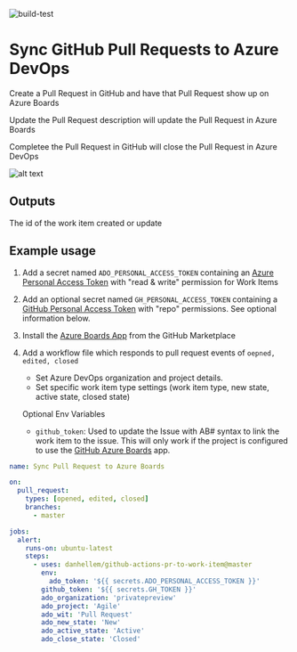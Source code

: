 ![build-test](https://github.com/danhellem/github-actions-pr-to-work-item/workflows/build-test/badge.svg?branch=master)

# Sync GitHub Pull Requests to Azure DevOps

Create a Pull Request in GitHub and have that Pull Request show up on Azure Boards

Update the Pull Request description will update the Pull Request in Azure Boards

Completee the Pull Request in GitHub will close the Pull Request in Azure DevOps

![alt text](./misc/pr-to-azure-boards.gif "animated demo")

## Outputs
The id of the work item created or update

## Example usage

1. Add a secret named `ADO_PERSONAL_ACCESS_TOKEN` containing an [Azure Personal Access Token](https://docs.microsoft.com/en-us/azure/devops/organizations/accounts/use-personal-access-tokens-to-authenticate) with "read & write" permission for Work Items

2. Add an optional secret named `GH_PERSONAL_ACCESS_TOKEN` containing a [GitHub Personal Access Token](https://help.github.com/en/enterprise/2.17/user/github/authenticating-to-github/creating-a-personal-access-token-for-the-command-line) with "repo" permissions. See optional information below.

3. Install the [Azure Boards App](https://github.com/marketplace/azure-boards) from the GitHub Marketplace

4. Add a workflow file which responds to pull request events of `oepned, edited, closed`

   - Set Azure DevOps organization and project details.
   - Set specific work item type settings (work item type, new state, active state, closed state)

   Optional Env Variables

   - `github_token`: Used to update the Issue with AB# syntax to link the work item to the issue. This will only work if the project is configured to use the [GitHub Azure Boards](https://github.com/marketplace/azure-boards) app.

```yaml
name: Sync Pull Request to Azure Boards

on:
  pull_request:
    types: [opened, edited, closed]
    branches:
      - master

jobs:
  alert:
    runs-on: ubuntu-latest
    steps:
      - uses: danhellem/github-actions-pr-to-work-item@master
        env:
          ado_token: '${{ secrets.ADO_PERSONAL_ACCESS_TOKEN }}'   
        github_token: '${{ secrets.GH_TOKEN }}'    
        ado_organization: 'privatepreview'
        ado_project: 'Agile'
        ado_wit: 'Pull Request' 
        ado_new_state: 'New'
        ado_active_state: 'Active'
        ado_close_state: 'Closed'
```
